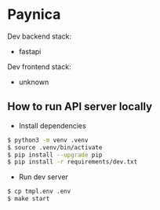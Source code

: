 # Paynica

Dev backend stack:

- fastapi

Dev frontend stack:

- unknown


## How to run API server locally

- Install dependencies
```sh
$ python3 -m venv .venv
$ source .venv/bin/activate
$ pip install --upgrade pip
$ pip install -r requirements/dev.txt
```

- Run dev server
```sh
$ cp tmpl.env .env
$ make start
```